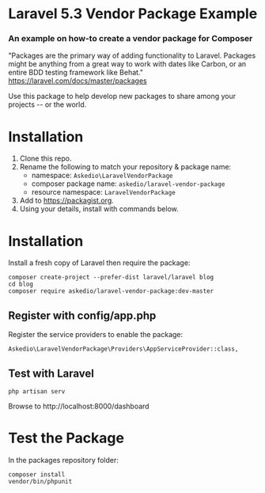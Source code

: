 # Laravel 5.3 Vendor Package Example
### An example on how-to create a vendor package for Composer

"Packages are the primary way of adding functionality to Laravel. Packages might be anything from a great way to work with dates like Carbon, or an entire BDD testing framework like Behat."
https://laravel.com/docs/master/packages

Use this package to help develop new packages to share among your projects -- or the world.

# Installation
1. Clone this repo.
2. Rename the following to match your repository & package name:
    * namespace: `Askedio\LaravelVendorPackage`
    * composer package name: `askedio/laravel-vendor-package`
    * resource namespace: `LaravelVendorPackage`
3. Add to https://packagist.org.
4. Using your details, install with commands below.

# Installation
Install a fresh copy of Laravel then require the package:
```
composer create-project --prefer-dist laravel/laravel blog
cd blog
composer require askedio/laravel-vendor-package:dev-master
```
## Register with config/app.php
Register the service providers to enable the package:
```
Askedio\LaravelVendorPackage\Providers\AppServiceProvider::class,
```
## Test with Laravel
```
php artisan serv
```
Browse to http://localhost:8000/dashboard

# Test the Package
In the packages repository folder:
```
composer install
vendor/bin/phpunit
```